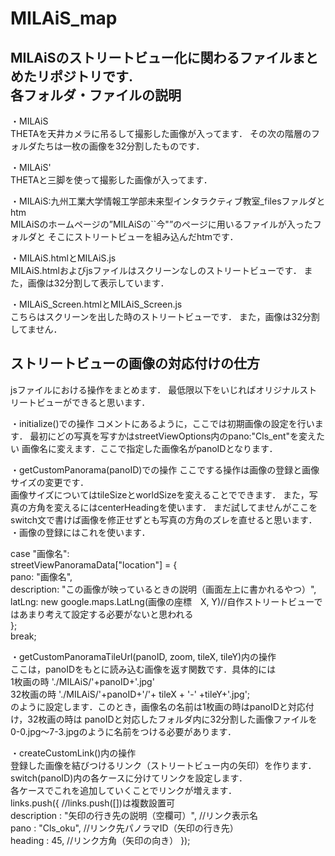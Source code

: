 MILAiS_map
==========
MILAiSのストリートビュー化に関わるファイルまとめたリポジトリです.  
各フォルダ・ファイルの説明
----------------
・MILAiS  
THETAを天井カメラに吊るして撮影した画像が入ってます．
その次の階層のフォルダたちは一枚の画像を32分割したものです．  

・MILAiS'  
THETAと三脚を使って撮影した画像が入ってます．  

・MILAiS:九州工業大学情報工学部未来型インタラクティブ教室_filesファルダとhtm  
MILAiSのホームページの”MILAiSの``今"”のページに用いるファイルが入ったフォルダと
そこにストリートビューを組み込んだhtmです．
  
・MILAiS.htmlとMILAiS.js  
MILAiS.htmlおよびjsファイルはスクリーンなしのストリートビューです．
また，画像は32分割して表示しています．

・MILAiS_Screen.htmlとMILAiS_Screen.js  
こちらはスクリーンを出した時のストリートビューです．
また，画像は32分割してません．

ストリートビューの画像の対応付けの仕方
---------------------------------------
jsファイルにおける操作をまとめます．
最低限以下をいじればオリジナルストリートビューができると思います．  

・initialize()での操作
コメントにあるように，ここでは初期画像の設定を行います．
最初にどの写真を写すかはstreetViewOptions内のpano:"Cls_ent"を変えたい
画像名に変えます．ここで指定した画像名がpanoIDとなります．  

・getCustomPanorama(panoID)での操作
ここでする操作は画像の登録と画像サイズの変更です．  
画像サイズについてはtileSizeとworldSizeを変えることでできます．
また，写真の方角を変えるにはcenterHeadingを使います．
まだ試してませんがここをswitch文で書けば画像を修正せずとも写真の方角のズレを直せると思います．  
・画像の登録にはこれを使います．

case "画像名":  
		streetViewPanoramaData["location"] = {  
			pano: "画像名",  
			description: "この画像が映っているときの説明（画面左上に書かれるやつ）",  
			latLng: new google.maps.LatLng(画像の座標　X, Y)//自作ストリートビューではあまり考えて設定する必要がないと思われる  
		};  
		break;  

・getCustomPanoramaTileUrl(panoID, zoom, tileX, tileY)内の操作  
ここは，panoIDをもとに読み込む画像を返す関数です．具体的には  
1枚画の時  './MILAiS/'+panoID+'.jpg'  
32枚画の時  './MILAiS/'+panoID+'/'+ tileX + '-' +tileY+'.jpg';  
のように設定します．このとき，画像名の名前は1枚画の時はpanoIDと対応付け，32枚画の時は
panoIDと対応したフォルダ内に32分割した画像ファイルを0-0.jpg～7-3.jpgのように名前をつける必要があります．


・createCustomLink()内の操作  
登録した画像を結びつけるリンク（ストリートビュー内の矢印）を作ります．  
switch(panoID)内の各ケースに分けてリンクを設定します．  
各ケースでこれを追加していくことでリンクが増えます．  
links.push({			            //links.push([])は複数設置可  
 			description : "矢印の行き先の説明（空欄可）",		//リンク表示名  
 			pano : "Cls_oku",		//リンク先パノラマID（矢印の行き先）  
 			heading : 45,			//リンク方角（矢印の向き）
 		});  
 		


